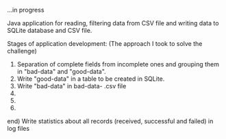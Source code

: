 ...in progress

Java application for reading, filtering data from CSV file and writing data to SQLite database and CSV file.
                                                 
Stages of application development:
(The approach I took to solve the challenge)

1) Separation of complete fields from incomplete ones and grouping them in "bad-data" and "good-data".
2) Write "good-data" in a table to be created in SQLite.
3) Write "bad-data" in bad-data- <timestamp> .csv file
4)
5)
6)


end) Write statistics about all records (received, successful and failed) in log files
